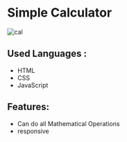  <h1>Simple Calculator</h1>
 
![cal](https://github.com/rishininawodi/Calculator_App/assets/123630889/836a4f31-9af3-4208-a310-fcd78d38fdc5)

<h2>Used Languages :</h2>
<ul>
 <li>HTML</li>
<li>CSS</li>
 <li>JavaScript</li>
</ul>

<h2>Features: </h2>
<ul>
 <li>Can do  all Mathematical Operations</li>
 <li>responsive</li>
</ul>
